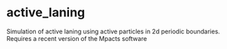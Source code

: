 # active_laning
Simulation of active laning using active particles in 2d periodic boundaries. Requires a recent version of the Mpacts software

